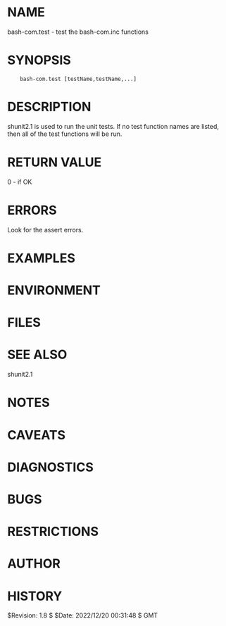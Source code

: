 # NAME

bash-com.test - test the bash-com.inc functions

# SYNOPSIS

        bash-com.test [testName,testName,...]

# DESCRIPTION

shunit2.1 is used to run the unit tests. If no test function names are
listed, then all of the test functions will be run.

# RETURN VALUE

0 - if OK

# ERRORS

Look for the assert errors.

# EXAMPLES

# ENVIRONMENT

# FILES

# SEE ALSO

shunit2.1

# NOTES

# CAVEATS

# DIAGNOSTICS

# BUGS

# RESTRICTIONS

# AUTHOR

# HISTORY

$Revision: 1.8 $ $Date: 2022/12/20 00:31:48 $ GMT 
